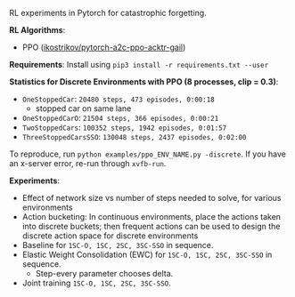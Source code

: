 RL experiments in Pytorch for catastrophic forgetting.

**RL Algorithms**:
* PPO ([ikostrikov/pytorch-a2c-ppo-acktr-gail](https://github.com/ikostrikov/pytorch-a2c-ppo-acktr-gail))

**Requirements**: Install using `pip3 install -r requirements.txt --user`

**Statistics for Discrete Environments with PPO (8 processes, clip = 0.3)**:
* `OneStoppedCar`: `20480 steps, 473 episodes, 0:00:18`
    * stopped car on same lane
* `OneStoppedCarO`: `21504 steps, 366 episodes, 0:00:21`
* `TwoStoppedCars`: `100352 steps, 1942 episodes, 0:01:57`
* `ThreeStoppedCarsSSO`: `130048 steps, 2437 episodes, 0:02:00`

To reproduce, run `python examples/ppo_ENV_NAME.py -discrete`. If you have an x-server error, re-run through `xvfb-run`.

**Experiments**:
* Effect of network size vs number of steps needed to solve, for various environments
* Action bucketing: In continuous environments, place the actions taken into discrete buckets; then frequent actions can be used to design the discrete action space for discrete environments
* Baseline for `1SC-O, 1SC, 2SC, 3SC-SSO` in sequence.
* Elastic Weight Consolidation (EWC) for `1SC-O, 1SC, 2SC, 3SC-SSO` in sequence.
    * Step-every parameter chooses delta.
* Joint training `1SC-O, 1SC, 2SC, 3SC-SSO`.